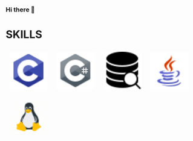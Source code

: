 ### Hi there 👋
 <style>
        img {
            display: inline-block;
            margin: 10px; /* Añade margen entre las imágenes si lo deseas */
        }
    </style>
<h1>SKILLS</h1>
<img src="c_icon.png" alt="C Icon" width="100">
<img src="csharp_icon.png" alt="C# Icon" width="100">
<img src="data_base_icon.png" alt="Database Icon" width="100">
<img src="java_icon.png" alt="Java Icon" width="100">
<img src="linux_icon_gif.gif" alt="Linux Icon (GIF)" width="100">


<!--
**P0ll021/P0ll021** is a ✨ _special_ ✨ repository because its `README.md` (this file) appears on your GitHub profile.

Here are some ideas to get you started:

- 🔭 I’m currently working on ...
- 🌱 I’m currently learning ...
- 👯 I’m looking to collaborate on ...
- 🤔 I’m looking for help with ...
- 💬 Ask me about ...
- 📫 How to reach me: ...
- 😄 Pronouns: ...
- ⚡ Fun fact: ...
-->
